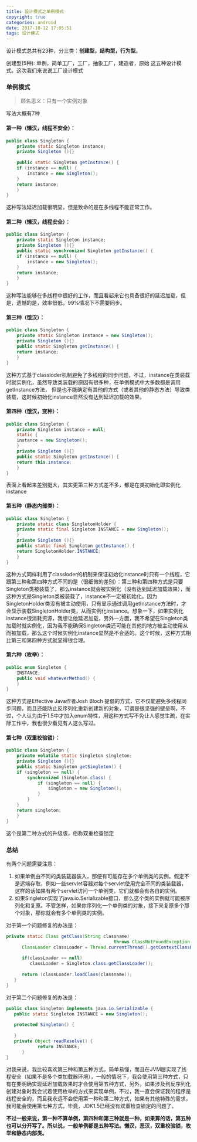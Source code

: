```yaml
---
title: 设计模式之单例模式
copyright: true
categories: android
date: 2017-10-12 17:05:51
tags: 设计模式
---
```



设计模式总共有23种，分三类：**创建型，结构型，行为型**。

创建型(5种): 单例，简单工厂，工厂，抽象工厂，建造者，原始 这五种设计模式。这次我们来说说工厂设计模式

### 单例模式
> 顾名思义：只有一个实例对象

写法大概有7种
#### 第一种（懒汉，线程不安全）：
```java
public class Singleton {  
    private static Singleton instance;  
    private Singleton (){}  
  
    public static Singleton getInstance() {  
    if (instance == null) {  
        instance = new Singleton();  
    }  
    return instance;  
    }  
}  
```

这种写法延迟加载很明显，但是致命的是在多线程不能正常工作。

#### 第二种（懒汉，线程安全）：
```java
public class Singleton {  
    private static Singleton instance;  
    private Singleton (){}  
    public static synchronized Singleton getInstance() {  
    if (instance == null) {  
        instance = new Singleton();  
    }  
    return instance;  
    }  
} 
```
这种写法能够在多线程中很好的工作，而且看起来它也具备很好的延迟加载，但是，遗憾的是，效率很低，99%情况下不需要同步。

#### 第三种（饿汉）：
```java
public class Singleton {  
    private static Singleton instance = new Singleton();  
    private Singleton (){}  
    public static Singleton getInstance() {  
    return instance;  
    }  
}  
```
这种方式基于classloder机制避免了多线程的同步问题，不过，instance在类装载时就实例化，虽然导致类装载的原因有很多种，在单例模式中大多数都是调用getInstance方法， 但是也不能确定有其他的方式（或者其他的静态方法）导致类装载，这时候初始化instance显然没有达到延迟加载的效果。

#### 第四种（饿汉，变种）：
```java
public class Singleton {  
    private Singleton instance = null;  
    static {  
    instance = new Singleton();  
    }  
    private Singleton (){}  
    public static Singleton getInstance() {  
    return this.instance;  
    }  
}
```
表面上看起来差别挺大，其实更第三种方式差不多，都是在类初始化即实例化instance

#### 第五种（静态内部类）：
```java
public class Singleton {  
    private static class SingletonHolder {  
    private static final Singleton INSTANCE = new Singleton();  
    }  
    private Singleton (){}  
    public static final Singleton getInstance() {  
    return SingletonHolder.INSTANCE;  
    }  
}  
```
这种方式同样利用了classloder的机制来保证初始化instance时只有一个线程，它跟第三种和第四种方式不同的是（很细微的差别）：第三种和第四种方式是只要Singleton类被装载了，那么instance就会被实例化（没有达到延迟加载效果），而这种方式是Singleton类被装载了，instance不一定被初始化。因为SingletonHolder类没有被主动使用，只有显示通过调用getInstance方法时，才会显示装载SingletonHolder类，从而实例化instance。想象一下，如果实例化instance很消耗资源，我想让他延迟加载，另外一方面，我不希望在Singleton类加载时就实例化，因为我不能确保Singleton类还可能在其他的地方被主动使用从而被加载，那么这个时候实例化instance显然是不合适的。这个时候，这种方式相比第三和第四种方式就显得很合理。

#### 第六种（枚举）：
```java
public enum Singleton {  
    INSTANCE;  
    public void whateverMethod() {  
    }  
} 
```
 这种方式是Effective Java作者Josh Bloch 提倡的方式，它不仅能避免多线程同步问题，而且还能防止反序列化重新创建新的对象，可谓是很坚强的壁垒啊，不过，个人认为由于1.5中才加入enum特性，用这种方式写不免让人感觉生疏，在实际工作中，我也很少看见有人这么写过。

#### 第七种（双重校验锁）：
```java
public class Singleton {  
    private volatile static Singleton singleton;  
    private Singleton (){}  
    public static Singleton getSingleton() {  
    if (singleton == null) {  
        synchronized (Singleton.class) {  
            if (singleton == null) {  
                singleton = new Singleton();  
            }  
        }  
    }  
    return singleton;  
    }  
} 
```
这个是第二种方式的升级版，俗称双重检查锁定


### 总结
有两个问题需要注意：
1. 如果单例由不同的类装载器装入，那便有可能存在多个单例类的实例。假定不是远端存取，例如一些servlet容器对每个servlet使用完全不同的类装载器，这样的话如果有两个servlet访问一个单例类，它们就都会有各自的实例。
2. 如果Singleton实现了java.io.Serializable接口，那么这个类的实例就可能被序列化和复原。不管怎样，如果你序列化一个单例类的对象，接下来复原多个那个对象，那你就会有多个单例类的实例。

对于第一个问题修复的办法是：
```java
private static Class getClass(String classname)      
                                         throws ClassNotFoundException {     
      ClassLoader classLoader = Thread.currentThread().getContextClassLoader();     
      
      if(classLoader == null)     
         classLoader = Singleton.class.getClassLoader();     
      
      return (classLoader.loadClass(classname));     
   }     
} 
```

对于第二个问题修复的办法是：
```java
public class Singleton implements java.io.Serializable {     
   public static Singleton INSTANCE = new Singleton();     
      
   protected Singleton() {     
        
   }     
   private Object readResolve() {     
            return INSTANCE;     
      }    
}  
```
对我来说，我比较喜欢第三种和第五种方式，简单易懂，而且在JVM层实现了线程安全（如果不是多个类加载器环境），一般的情况下，我会使用第三种方式，只有在要明确实现延迟加载效果时才会使用第五种方式，另外，如果涉及到反序列化创建对象时我会试着使用枚举的方式来实现单例，不过，我一直会保证我的程序是线程安全的，而且我永远不会使用第一种和第二种方式，如果有其他特殊的需求，我可能会使用第七种方式，毕竟，JDK1.5已经没有双重检查锁定的问题了。


**不过一般来说，第一种不算单例，第四种和第三种就是一种，如果算的话，第五种也可以分开写了。所以说，一般单例都是五种写法。懒汉，恶汉，双重校验锁，枚举和静态内部类。**